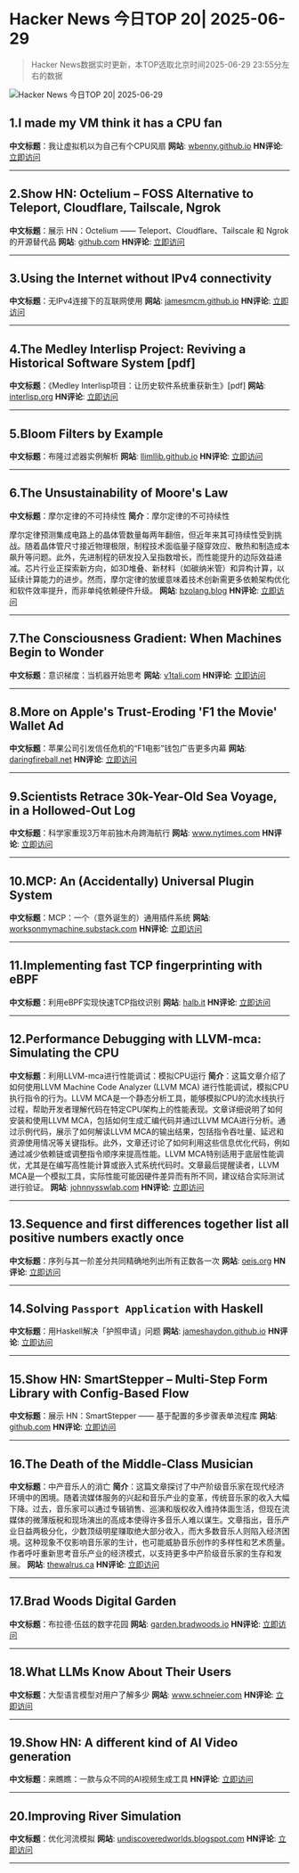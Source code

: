 # Hacker News 今日TOP 20| 2025-06-29

> Hacker News数据实时更新，本TOP选取北京时间2025-06-29 23:55分左右的数据

![Hacker News 今日TOP 20| 2025-06-29](https://img.chuhaix.com/2024/0910_imageFile-1665440404179-628424718_1725901191.png)

## 1.I made my VM think it has a CPU fan
**中文标题**：我让虚拟机以为自己有个CPU风扇
**网站**:  <a href='https://wbenny.github.io/2025/06/29/i-made-my-vm-think-it-has-a-cpu-fan.html' target='_blank' rel='nofollow'>wbenny.github.io</a>
**HN评论**:  <a href='https://news.ycombinator.com/item?id=44413185&utm_source=www.chuhaix.com' target='_blank' rel='nofollow'>立即访问</a>

---

## 2.Show HN: Octelium – FOSS Alternative to Teleport, Cloudflare, Tailscale, Ngrok
**中文标题**：展示 HN：Octelium —— Teleport、Cloudflare、Tailscale 和 Ngrok 的开源替代品
**网站**:  <a href='https://github.com/octelium/octelium' target='_blank' rel='nofollow'>github.com</a>
**HN评论**:  <a href='https://news.ycombinator.com/item?id=44412207&utm_source=www.chuhaix.com' target='_blank' rel='nofollow'>立即访问</a>

---

## 3.Using the Internet without IPv4 connectivity
**中文标题**：无IPv4连接下的互联网使用
**网站**:  <a href='https://jamesmcm.github.io/blog/no-ipv4/' target='_blank' rel='nofollow'>jamesmcm.github.io</a>
**HN评论**:  <a href='https://news.ycombinator.com/item?id=44411273&utm_source=www.chuhaix.com' target='_blank' rel='nofollow'>立即访问</a>

---

## 4.The Medley Interlisp Project: Reviving a Historical Software System [pdf]
**中文标题**：《Medley Interlisp项目：让历史软件系统重获新生》[pdf]
**网站**:  <a href='https://interlisp.org/documentation/young-ccece2025.pdf' target='_blank' rel='nofollow'>interlisp.org</a>
**HN评论**:  <a href='https://news.ycombinator.com/item?id=44413574&utm_source=www.chuhaix.com' target='_blank' rel='nofollow'>立即访问</a>

---

## 5.Bloom Filters by Example
**中文标题**：布隆过滤器实例解析
**网站**:  <a href='https://llimllib.github.io/bloomfilter-tutorial/' target='_blank' rel='nofollow'>llimllib.github.io</a>
**HN评论**:  <a href='https://news.ycombinator.com/item?id=44412370&utm_source=www.chuhaix.com' target='_blank' rel='nofollow'>立即访问</a>

---

## 6.The Unsustainability of Moore's Law
**中文标题**：摩尔定律的不可持续性
**简介**：摩尔定律的不可持续性  

摩尔定律预测集成电路上的晶体管数量每两年翻倍，但近年来其可持续性受到挑战。随着晶体管尺寸接近物理极限，制程技术面临量子隧穿效应、散热和制造成本飙升等问题。此外，先进制程的研发投入呈指数增长，而性能提升的边际效益递减。芯片行业正探索新方向，如3D堆叠、新材料（如碳纳米管）和异构计算，以延续计算能力的进步。然而，摩尔定律的放缓意味着技术创新需更多依赖架构优化和软件效率提升，而非单纯依赖硬件升级。
**网站**:  <a href='https://bzolang.blog/p/the-unsustainability-of-moores-law' target='_blank' rel='nofollow'>bzolang.blog</a>
**HN评论**:  <a href='https://news.ycombinator.com/item?id=44410900&utm_source=www.chuhaix.com' target='_blank' rel='nofollow'>立即访问</a>

---

## 7.The Consciousness Gradient: When Machines Begin to Wonder
**中文标题**：意识梯度：当机器开始思考
**网站**:  <a href='https://v1tali.com/ai-consciousness' target='_blank' rel='nofollow'>v1tali.com</a>
**HN评论**:  <a href='https://news.ycombinator.com/item?id=44413750&utm_source=www.chuhaix.com' target='_blank' rel='nofollow'>立即访问</a>

---

## 8.More on Apple's Trust-Eroding 'F1 the Movie' Wallet Ad
**中文标题**：苹果公司引发信任危机的“F1电影”钱包广告更多内幕
**网站**:  <a href='https://daringfireball.net/2025/06/more_on_apples_trust-eroding_f1_the_movie_wallet_ad' target='_blank' rel='nofollow'>daringfireball.net</a>
**HN评论**:  <a href='https://news.ycombinator.com/item?id=44411069&utm_source=www.chuhaix.com' target='_blank' rel='nofollow'>立即访问</a>

---

## 9.Scientists Retrace 30k-Year-Old Sea Voyage, in a Hollowed-Out Log
**中文标题**：科学家重现3万年前独木舟跨海航行
**网站**:  <a href='https://www.nytimes.com/2025/06/25/science/anthropology-ocean-migration-japan.html' target='_blank' rel='nofollow'>www.nytimes.com</a>
**HN评论**:  <a href='https://news.ycombinator.com/item?id=44382356&utm_source=www.chuhaix.com' target='_blank' rel='nofollow'>立即访问</a>

---

## 10.MCP: An (Accidentally) Universal Plugin System
**中文标题**：MCP：一个（意外诞生的）通用插件系统
**网站**:  <a href='https://worksonmymachine.substack.com/p/mcp-an-accidentally-universal-plugin' target='_blank' rel='nofollow'>worksonmymachine.substack.com</a>
**HN评论**:  <a href='https://news.ycombinator.com/item?id=44404905&utm_source=www.chuhaix.com' target='_blank' rel='nofollow'>立即访问</a>

---

## 11.Implementing fast TCP fingerprinting with eBPF
**中文标题**：利用eBPF实现快速TCP指纹识别
**网站**:  <a href='https://halb.it/posts/ebpf-fingerprinting-1/' target='_blank' rel='nofollow'>halb.it</a>
**HN评论**:  <a href='https://news.ycombinator.com/item?id=44412080&utm_source=www.chuhaix.com' target='_blank' rel='nofollow'>立即访问</a>

---

## 12.Performance Debugging with LLVM-mca: Simulating the CPU
**中文标题**：利用LLVM-mca进行性能调试：模拟CPU运行
**简介**：这篇文章介绍了如何使用LLVM Machine Code Analyzer (LLVM MCA) 进行性能调试，模拟CPU执行指令的行为。LLVM MCA是一个静态分析工具，能够模拟CPU的流水线执行过程，帮助开发者理解代码在特定CPU架构上的性能表现。文章详细说明了如何安装和使用LLVM MCA，包括如何生成汇编代码并通过LLVM MCA进行分析。通过示例代码，展示了如何解读LLVM MCA的输出结果，包括指令吞吐量、延迟和资源使用情况等关键指标。此外，文章还讨论了如何利用这些信息优化代码，例如通过减少依赖链或调整指令顺序来提高性能。LLVM MCA特别适用于底层性能调优，尤其是在编写高性能计算或嵌入式系统代码时。文章最后提醒读者，LLVM MCA是一个模拟工具，实际性能可能因硬件差异而有所不同，建议结合实际测试进行验证。
**网站**:  <a href='https://johnnysswlab.com/performance-debugging-with-llvm-mca-simulating-the-cpu/' target='_blank' rel='nofollow'>johnnysswlab.com</a>
**HN评论**:  <a href='https://news.ycombinator.com/item?id=44413083&utm_source=www.chuhaix.com' target='_blank' rel='nofollow'>立即访问</a>

---

## 13.Sequence and first differences together list all positive numbers exactly once
**中文标题**：序列与其一阶差分共同精确地列出所有正数各一次
**网站**:  <a href='https://oeis.org/A005228' target='_blank' rel='nofollow'>oeis.org</a>
**HN评论**:  <a href='https://news.ycombinator.com/item?id=44375075&utm_source=www.chuhaix.com' target='_blank' rel='nofollow'>立即访问</a>

---

## 14.Solving `Passport Application` with Haskell
**中文标题**：用Haskell解决「护照申请」问题
**网站**:  <a href='https://jameshaydon.github.io/passport/' target='_blank' rel='nofollow'>jameshaydon.github.io</a>
**HN评论**:  <a href='https://news.ycombinator.com/item?id=44408872&utm_source=www.chuhaix.com' target='_blank' rel='nofollow'>立即访问</a>

---

## 15.Show HN: SmartStepper – Multi-Step Form Library with Config-Based Flow
**中文标题**：展示 HN：SmartStepper —— 基于配置的多步骤表单流程库
**网站**:  <a href='https://github.com/Miladxsar23/smartstepper' target='_blank' rel='nofollow'>github.com</a>
**HN评论**:  <a href='https://news.ycombinator.com/item?id=44413184&utm_source=www.chuhaix.com' target='_blank' rel='nofollow'>立即访问</a>

---

## 16.The Death of the Middle-Class Musician
**中文标题**：中产音乐人的消亡
**简介**：这篇文章探讨了中产阶级音乐家在现代经济环境中的困境。随着流媒体服务的兴起和音乐产业的变革，传统音乐家的收入大幅下降。过去，音乐家可以通过专辑销售、巡演和版权收入维持体面生活，但现在流媒体的微薄版税和现场演出的高成本使得许多音乐人难以谋生。文章指出，音乐产业日益两极分化，少数顶级明星赚取绝大部分收入，而大多数音乐人则陷入经济困境。这种现象不仅影响音乐家的生计，也可能威胁音乐创作的多样性和艺术质量。作者呼吁重新思考音乐产业的经济模式，以支持更多中产阶级音乐家的生存和发展。
**网站**:  <a href='https://thewalrus.ca/the-death-of-the-middle-class-musician/' target='_blank' rel='nofollow'>thewalrus.ca</a>
**HN评论**:  <a href='https://news.ycombinator.com/item?id=44408552&utm_source=www.chuhaix.com' target='_blank' rel='nofollow'>立即访问</a>

---

## 17.Brad Woods Digital Garden
**中文标题**：布拉德·伍兹的数字花园
**网站**:  <a href='https://garden.bradwoods.io' target='_blank' rel='nofollow'>garden.bradwoods.io</a>
**HN评论**:  <a href='https://news.ycombinator.com/item?id=44393920&utm_source=www.chuhaix.com' target='_blank' rel='nofollow'>立即访问</a>

---

## 18.What LLMs Know About Their Users
**中文标题**：大型语言模型对用户了解多少
**网站**:  <a href='https://www.schneier.com/' target='_blank' rel='nofollow'>www.schneier.com</a>
**HN评论**:  <a href='https://news.ycombinator.com/item?id=44380655&utm_source=www.chuhaix.com' target='_blank' rel='nofollow'>立即访问</a>

---

## 19.Show HN: A different kind of AI Video generation
**中文标题**：来瞧瞧：一款与众不同的AI视频生成工具
**HN评论**:  <a href='https://news.ycombinator.com/item?id=44383086&utm_source=www.chuhaix.com' target='_blank' rel='nofollow'>立即访问</a>

---

## 20.Improving River Simulation
**中文标题**：优化河流模拟
**网站**:  <a href='https://undiscoveredworlds.blogspot.com/2025/04/improving-river-simulation.html' target='_blank' rel='nofollow'>undiscoveredworlds.blogspot.com</a>
**HN评论**:  <a href='https://news.ycombinator.com/item?id=44382419&utm_source=www.chuhaix.com' target='_blank' rel='nofollow'>立即访问</a>

---

